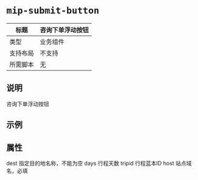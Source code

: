 # `mip-submit-button`

标题|咨询下单浮动按钮
----|----
类型|业务组件
支持布局|不支持
所需脚本|无

## 说明

咨询下单浮动按钮

## 示例

<mip-submit-button dest="巴黎" days="7" tripid="1358" host="https://mip.6renyou.com"></mip-submit-button>

## 属性

dest 指定目的地名称，不能为空
days 行程天数
tripid 行程蓝本ID
host 站点域名，必填
